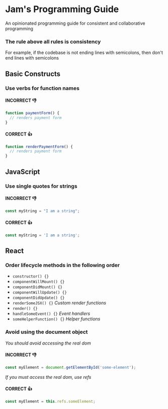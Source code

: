 # Jam's Programming Guide
An opinionated programming guide for consistent and collaborative programming

### The rule above all rules is consistency
For example, if the codebase is not ending lines with semicolons, then don't end lines with semicolons

## Basic Constructs

### Use verbs for function names
#### INCORRECT :-1:
```js
function paymentForm() {
  // renders payment form
}
```
#### CORRECT :+1:
```js
function renderPaymentForm() {
  // renders payment form
}
```

## JavaScript

### Use single quotes for strings
#### INCORRECT :-1:
```js
const myString = "I am a string";
```
#### CORRECT :+1:
```js
const myString = 'I am a string';
```

## React

### Order lifecycle methods in the following order

* `constructor() {}`
* `componentWillMount() {}`
* `componentDidMount() {}`
* `componentWillUpdate() {}`
* `componentDidUpdate() {}`
* `renderSomeJSX() {}` _Custom render functions_
* `render() {}`
* `handleSomeEvent() {}` _Event handlers_
* `someHelperFunction() {}` _Helper functions_

### Avoid using the document object
_You should avoid accessing the real dom_
#### INCORRECT :-1:
```js
const myElement = document.getElementById('some-element');
```
_If you must access the real dom, use refs_
#### CORRECT :+1:
```js
const myElement = this.refs.someElement;
```
